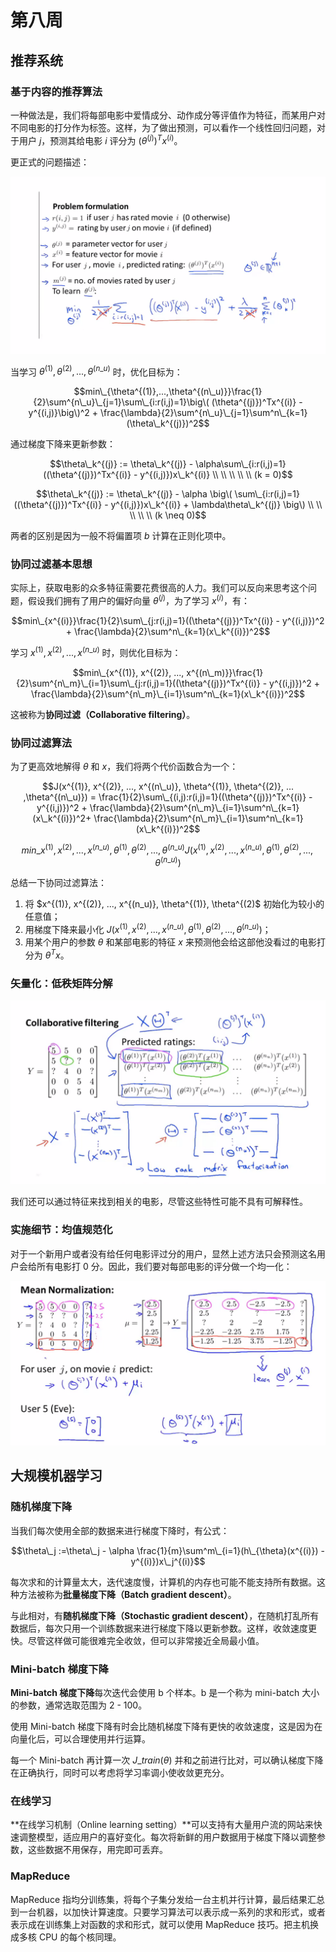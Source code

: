 # 第八周

## 推荐系统

### 基于内容的推荐算法

一种做法是，我们将每部电影中爱情成分、动作成分等评值作为特征，而某用户对不同电影的打分作为标签。这样，为了做出预测，可以看作一个线性回归问题，对于用户 $j$，预测其给电影 $i$ 评分为 $(\theta^{(j)})^Tx^{(i)}$。

更正式的问题描述：

![](https://raw.githubusercontent.com/bighuang624/pic-repo/master/problem-formulation-of-content-based-recommendation-algorithm1.png)

当学习 $\theta^{(1)}, \theta^{(2)}, ... ,\theta^{(n\_u)}$ 时，优化目标为：

$$min\_{\theta^{(1)},...,\theta^{(n\_u)}}\frac{1}{2}\sum^{n\_u}\_{j=1}\sum\_{i:r(i,j)=1}\big\( (\theta^{(j)})^Tx^{(i)} - y^{(i,j)}\big\)^2 + \frac{\lambda}{2}\sum^{n\_u}\_{j=1}\sum^n\_{k=1}(\theta\_k^{(j)})^2$$

通过梯度下降来更新参数：

$$\theta\_k^{(j)} := \theta\_k^{(j)} - \alpha\sum\_{i:r(i,j)=1}((\theta^{(j)})^Tx^{(i)} - y^{(i,j)})x\_k^{(i)}  \\ \\ \\ \\ \\ (k = 0)$$

$$\theta\_k^{(j)} := \theta\_k^{(j)} - \alpha \big\( \sum\_{i:r(i,j)=1}((\theta^{(j)})^Tx^{(i)} - y^{(i,j)})x\_k^{(i)} + \lambda\theta\_k^{(j)} \big\)  \\ \\ \\ \\ \\ (k \neq 0)$$

两者的区别是因为一般不将偏置项 $b$ 计算在正则化项中。

### 协同过滤基本思想

实际上，获取电影的众多特征需要花费很高的人力。我们可以反向来思考这个问题，假设我们拥有了用户的偏好向量 $\theta^{(j)}$，为了学习 $x^{(i)}$，有：

$$min\_{x^{(i)}}\frac{1}{2}\sum\_{j:r(i,j)=1}((\theta^{(j)})^Tx^{(i)} - y^{(i,j)})^2 + \frac{\lambda}{2}\sum^n\_{k=1}(x\_k^{(i)})^2$$

学习 $x^{(1)}, x^{(2)}, ..., x^{(n\_u)}$ 时，则优化目标为：

$$min\_{x^{(1)}, x^{(2)}, ..., x^{(n\_m)}}\frac{1}{2}\sum^{n\_m}\_{i=1}\sum\_{j:r(i,j)=1}((\theta^{(j)})^Tx^{(i)} - y^{(i,j)})^2 + \frac{\lambda}{2}\sum^{n\_m}\_{i=1}\sum^n\_{k=1}(x\_k^{(i)})^2$$

这被称为**协同过滤（Collaborative filtering）**。

### 协同过滤算法

为了更高效地解得 $\theta$ 和 $x$，我们将两个代价函数合为一个：

$$J(x^{(1)}, x^{(2)}, ..., x^{(n\_u)}, \theta^{(1)}, \theta^{(2)}, ... ,\theta^{(n\_u)}) = \frac{1}{2}\sum\_{(i,j):r(i,j)=1}((\theta^{(j)})^Tx^{(i)} - y^{(i,j)})^2 + \frac{\lambda}{2}\sum^{n\_m}\_{i=1}\sum^n\_{k=1}(x\_k^{(i)})^2+ \frac{\lambda}{2}\sum^{n\_m}\_{i=1}\sum^n\_{k=1}(x\_k^{(i)})^2$$

$$min\_{x^{(1)}, x^{(2)}, ..., x^{(n\_u)}, \theta^{(1)}, \theta^{(2)}, ... ,\theta^{(n\_u)}}J(x^{(1)}, x^{(2)}, ..., x^{(n\_u)}, \theta^{(1)}, \theta^{(2)}, ... ,\theta^{(n\_u)})$$

总结一下协同过滤算法：

1. 将 $x^{(1)}, x^{(2)}, ..., x^{(n\_u)}, \theta^{(1)}, \theta^{(2)$ 初始化为较小的任意值；
2. 用梯度下降来最小化 $J(x^{(1)}, x^{(2)}, ..., x^{(n\_u)}, \theta^{(1)}, \theta^{(2)}, ... ,\theta^{(n\_u)})$；
3. 用某个用户的参数 $\theta$ 和某部电影的特征 $x$ 来预测他会给这部他没看过的电影打分为 $\theta^Tx$。

### 矢量化：低秩矩阵分解

![](https://raw.githubusercontent.com/bighuang624/pic-repo/master/collaborative-filtering.png)

我们还可以通过特征来找到相关的电影，尽管这些特性可能不具有可解释性。

### 实施细节：均值规范化

对于一个新用户或者没有给任何电影评过分的用户，显然上述方法只会预测这名用户会给所有电影打 0 分。因此，我们要对每部电影的评分做一个均一化：

![](https://raw.githubusercontent.com/bighuang624/pic-repo/master/mean-normalization-of-collaborative-filtering.png)

## 大规模机器学习

### 随机梯度下降

当我们每次使用全部的数据来进行梯度下降时，有公式：

$$\theta\_j :=\theta\_j - \alpha \frac{1}{m}\sum^m\_{i=1}(h\_{\theta}(x^{(i)}) - y^{(i)})x\_j^{(i)}$$

每次求和的计算量太大，迭代速度慢，计算机的内存也可能不能支持所有数据。这种方法被称为**批量梯度下降（Batch gradient descent）**。

与此相对，有**随机梯度下降（Stochastic gradient descent）**，在随机打乱所有数据后，每次只用一个训练数据来进行梯度下降以更新参数。这样，收敛速度更快。尽管这样做可能很难完全收敛，但可以非常接近全局最小值。

### Mini-batch 梯度下降

**Mini-batch 梯度下降**每次迭代会使用 b 个样本。b 是一个称为 mini-batch 大小的参数，通常选取范围为 2 - 100。

使用 Mini-batch 梯度下降有时会比随机梯度下降有更快的收敛速度，这是因为在向量化后，可以合理使用并行运算。

每一个 Mini-batch 再计算一次 $J\_{train}(\theta)$ 并和之前进行比对，可以确认梯度下降在正确执行，同时可以考虑将学习率调小使收敛更充分。

### 在线学习

**在线学习机制（Online learning setting）**可以支持有大量用户流的网站来快速调整模型，适应用户的喜好变化。每次将新鲜的用户数据用于梯度下降以调整参数，这些数据不用保存，用完即可丢弃。

### MapReduce

MapReduce 指均分训练集，将每个子集分发给一台主机并行计算，最后结果汇总到一台机器，以加快计算速度。只要学习算法可以表示成一系列的求和形式，或者表示成在训练集上对函数的求和形式，就可以使用 MapReduce 技巧。把主机换成多核 CPU 的每个核同理。

<script type="text/x-mathjax-config">
 MathJax.Hub.Config({
   tex2jax: {inlineMath: [ ['$', '$'] ],
         displayMath: [ ['$$', '$$']]}
 });
</script>

<script src="https://cdn.bootcss.com/mathjax/2.7.4/latest.js?config=default"></script>